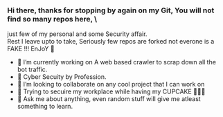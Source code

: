 ### Hi there, thanks for stopping by again on my Git, You will not find so many repos here, \
just few of my personal and some Security affair. \
Rest I leave upto to take, Seriously few repos are forked not everone is a FAKE !!! EnJoY 👋


- 🔭 I’m currently working on A web based crawler to scrap down all the bot traffic.
- 🌱 Cyber Secuity by Profession.
- 👯 I’m looking to collaborate on any cool project that I can work on
- 🤔 Trying to secuire my workplace while having my CUPCAKE 🧁🧁🧁
- 💬 Ask me about anything, even random stuff will give me atleast something to learn. 

<!--
**bhandarisandeep/bhandarisandeep** is a ✨ _special_ ✨ repository because its `README.md` (this file) appears on your GitHub profile.

Here are some ideas to get you started:

- 🔭 I’m currently working on ...
- 🌱 I’m currently learning ...
- 👯 I’m looking to collaborate on ...
- 🤔 I’m looking for help with ...
- 💬 Ask me about ...
- 📫 How to reach me: ...
- 😄 Pronouns: ...
- ⚡ Fun fact: ...
-->
